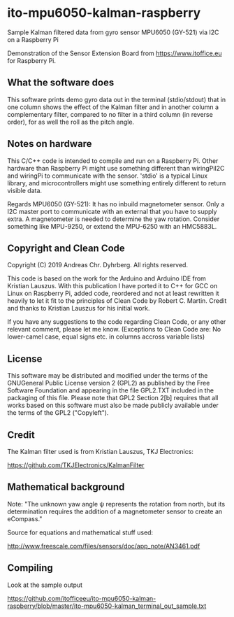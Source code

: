 # ito-mpu6050-kalman-raspberry
Sample Kalman filtered data from gyro sensor MPU6050 (GY-521) via I2C on a Raspberry Pi

Demonstration of the Sensor Extension Board from https://www.itoffice.eu for Raspberry Pi.

## What the software does
This software prints demo gyro data out in the terminal (stdio/stdout) that in one column shows the effect of the Kalman filter and in another column a complementary filter, compared to no filter in a third column (in reverse order), for as well the roll as the pitch angle.

## Notes on hardware
This C/C++ code is intended to compile and run on a Raspberry Pi. Other hardware than Raspberry Pi might use something different than wiringPiI2C and wiringPi to communicate with the sensor. 'stdio' is a typical Linux library, and microcontrollers might use something entirely different to return visible data.

Regards MPU6050 (GY-521): It has no inbuild magnetometer sensor. Only a I2C master port to communicate with an external that you have to supply extra. A magnetometer is needed to determine the yaw rotation. Consider something like MPU-9250, or extend the MPU-6250 with an HMC5883L.

## Copyright and Clean Code
Copyright (C) 2019 Andreas Chr. Dyhrberg. All rights reserved.

This code is based on the work for the Arduino and Arduino IDE from Kristian Lauszus. With this publication I have ported it to C++ for GCC on Linux on Raspberry Pi, added code, reordered and not at least rewritten it heavily to let it fit to the principles of Clean Code by Robert C. Martin. Credit and thanks to Kristian Lauszus for his initial work.

If you have any suggestions to the code regarding Clean Code, or any other relevant comment, please let me know. (Exceptions to Clean Code are: No lower-camel case, equal signs etc. in columns accross variable lists)

## License
This software may be distributed and modified under the terms of the GNUGeneral Public License version 2 (GPL2) as published by the Free Software Foundation and appearing in the file GPL2.TXT included in the packaging of this file. Please note that GPL2 Section 2[b] requires that all works based on this software must also be made publicly available under the terms of the GPL2 ("Copyleft").

## Credit
The Kalman filter used is from Kristian Lauszus, TKJ Electronics:

https://github.com/TKJElectronics/KalmanFilter

## Mathematical background
Note: "The unknown yaw angle ψ represents the rotation from north, but its determination requires the addition of a magnetometer sensor to create an eCompass."

Source for equations and mathematical stuff used: 

http://www.freescale.com/files/sensors/doc/app_note/AN3461.pdf

## Compiling
Look at the sample output

https://github.com/itofficeeu/ito-mpu6050-kalman-raspberry/blob/master/ito-mpu6050-kalman_terminal_out_sample.txt